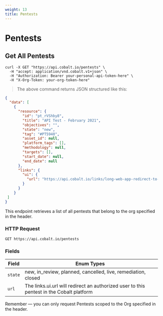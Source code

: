 ```yaml
---
weight: 13
title: Pentests
---
```


# Pentests

## Get All Pentests

```shell
curl -X GET "https://api.cobalt.io/pentests" \
  -H "accept: application/vnd.cobalt.v1+json" \
  -H "Authorization: Bearer your-personal-api-token-here" \
  -H "X-Org-Token: your-org-token-here"
```

> The above command returns JSON structured like this:

```json
{
  "data": [
    {
      "resource": {
        "id": "pt_rVShby8",
        "title": "API Test - February 2021",
        "objectives": "",
        "state": "new",
        "tag": "#PT5940",
        "asset_id": null,
        "platform_tags": [],
        "methodology": null,
        "targets": [],
        "start_date": null,
        "end_date": null
      },
      "links": {
        "ui": {
          "url": "https://api.cobalt.io/links/long-web-app-redirect-to-this-pentest"
        }
      }
    }
 ]
}
```

This endpoint retrieves a list of all pentests that belong to the org specified in the header.


### HTTP Request

`GET https://api.cobalt.io/pentests`


### Fields

Field     | Enum Types
--------- | -----------
`state`   | new, in_review, planned, cancelled, live, remediation, closed
`url`     | The links.ui.url will redirect an authorized user to this pentest in the Cobalt platform



<aside class="success">
Remember — you can only request Pentests scoped to the Org specified in the header.
</aside>
